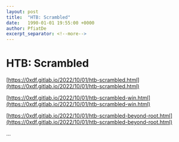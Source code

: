 ```yaml
---
layout: post
title:  "HTB: Scrambled"
date:   1990-01-01 19:55:00 +0000
author: PfiatDe
excerpt_separator: <!--more-->
---
```


# HTB: Scrambled

[https://0xdf.gitlab.io/2022/10/01/htb-scrambled.html](https://0xdf.gitlab.io/2022/10/01/htb-scrambled.html)

[https://0xdf.gitlab.io/2022/10/01/htb-scrambled-win.html](https://0xdf.gitlab.io/2022/10/01/htb-scrambled-win.html)

[https://0xdf.gitlab.io/2022/10/01/htb-scrambled-beyond-root.html](https://0xdf.gitlab.io/2022/10/01/htb-scrambled-beyond-root.html)

...
<!--more-->
